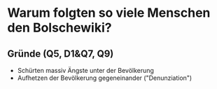 # Warum folgten so viele Menschen den Bolschewiki?

## Gründe (Q5, D1&Q7, Q9)
- Schürten massiv Ängste unter der Bevölkerung
- Aufhetzen der Bevölkerung gegeneinander ("Denunziation")
